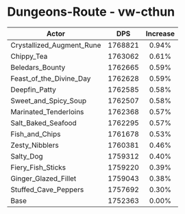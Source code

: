 # Dungeons-Route - vw-cthun
| Actor | DPS | Increase |
|---|:---:|:---:|
|Crystallized_Augment_Rune|1768821|0.94%|
|Chippy_Tea|1763062|0.61%|
|Beledars_Bounty|1762665|0.59%|
|Feast_of_the_Divine_Day|1762628|0.59%|
|Deepfin_Patty|1762585|0.58%|
|Sweet_and_Spicy_Soup|1762507|0.58%|
|Marinated_Tenderloins|1762368|0.57%|
|Salt_Baked_Seafood|1762295|0.57%|
|Fish_and_Chips|1761678|0.53%|
|Zesty_Nibblers|1760381|0.46%|
|Salty_Dog|1759312|0.40%|
|Fiery_Fish_Sticks|1759220|0.39%|
|Ginger_Glazed_Fillet|1759043|0.38%|
|Stuffed_Cave_Peppers|1757692|0.30%|
|Base|1752363|0.00%|
